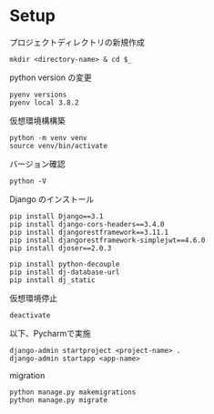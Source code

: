 # Setup

プロジェクトディレクトリの新規作成
```
mkdir <directory-name> & cd $_
```

python version の変更
```
pyenv versions 
pyenv local 3.8.2
```

仮想環境構構築
```
python -m venv venv
source venv/bin/activate
```

バージョン確認
```
python -V
```

Django のインストール
```
pip install Django==3.1
pip install django-cors-headers==3.4.0
pip install djangorestframework==3.11.1
pip install djangorestframework-simplejwt==4.6.0
pip install djoser==2.0.3

pip install python-decouple
pip install dj-database-url
pip install dj_static
```

仮想環境停止
```
deactivate
```

以下、Pycharmで実施
```
django-admin startproject <project-name> .
django-admin startapp <app-name>
```

migration
```
python manage.py makemigrations
python manage.py migrate
```